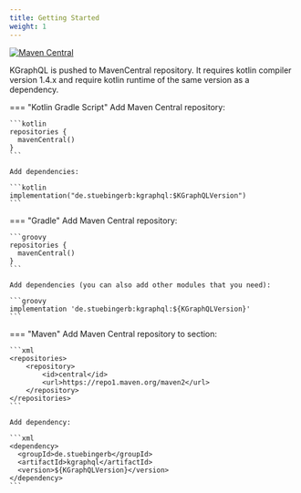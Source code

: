 ```yaml
---
title: Getting Started
weight: 1
---
```


[![Maven Central](https://img.shields.io/maven-central/v/de.stuebingerb/kgraphql.svg?label=Maven%20Central)](https://search.maven.org/search?q=g:%22de.stuebingerb%22%20AND%20a:%22kgraphql%22)

KGraphQL is pushed to MavenCentral repository. It requires kotlin compiler version 1.4.x and require kotlin runtime of
the same version as a dependency.

=== "Kotlin Gradle Script"
    Add Maven Central repository:

    ```kotlin
    repositories {
      mavenCentral()
    }
    ```
    
    Add dependencies:
    
    ```kotlin
    implementation("de.stuebingerb:kgraphql:$KGraphQLVersion")
    ```
=== "Gradle"
    Add Maven Central repository:

    ```groovy
    repositories {
      mavenCentral()
    }
    ```

    Add dependencies (you can also add other modules that you need):

    ```groovy
    implementation 'de.stuebingerb:kgraphql:${KGraphQLVersion}'
    ```

=== "Maven"
    Add Maven Central repository to section:

    ```xml
    <repositories>
        <repository>
            <id>central</id>
            <url>https://repo1.maven.org/maven2</url>
        </repository>
    </repositories>
    ```
    
    Add dependency:
    
    ```xml
    <dependency>
      <groupId>de.stuebingerb</groupId>
      <artifactId>kgraphql</artifactId>
      <version>${KGraphQLVersion}</version>
    </dependency>
    ```
